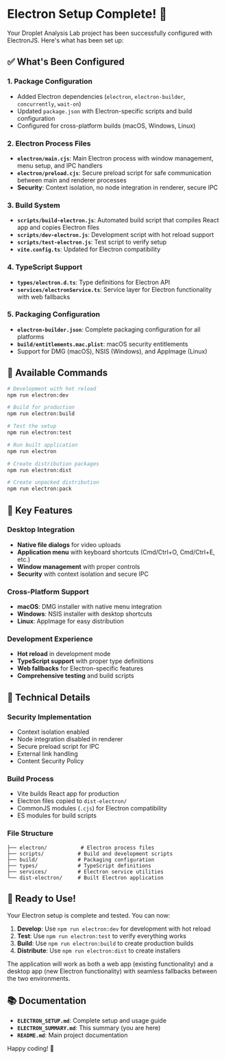 # Electron Setup Complete! 🎉

Your Droplet Analysis Lab project has been successfully configured with ElectronJS. Here's what has been set up:

## ✅ What's Been Configured

### 1. **Package Configuration**
- Added Electron dependencies (`electron`, `electron-builder`, `concurrently`, `wait-on`)
- Updated `package.json` with Electron-specific scripts and build configuration
- Configured for cross-platform builds (macOS, Windows, Linux)

### 2. **Electron Process Files**
- **`electron/main.cjs`**: Main Electron process with window management, menu setup, and IPC handlers
- **`electron/preload.cjs`**: Secure preload script for safe communication between main and renderer processes
- **Security**: Context isolation, no node integration in renderer, secure IPC

### 3. **Build System**
- **`scripts/build-electron.js`**: Automated build script that compiles React app and copies Electron files
- **`scripts/dev-electron.js`**: Development script with hot reload support
- **`scripts/test-electron.js`**: Test script to verify setup
- **`vite.config.ts`**: Updated for Electron compatibility

### 4. **TypeScript Support**
- **`types/electron.d.ts`**: Type definitions for Electron API
- **`services/electronService.ts`**: Service layer for Electron functionality with web fallbacks

### 5. **Packaging Configuration**
- **`electron-builder.json`**: Complete packaging configuration for all platforms
- **`build/entitlements.mac.plist`**: macOS security entitlements
- Support for DMG (macOS), NSIS (Windows), and AppImage (Linux)

## 🚀 Available Commands

```bash
# Development with hot reload
npm run electron:dev

# Build for production
npm run electron:build

# Test the setup
npm run electron:test

# Run built application
npm run electron

# Create distribution packages
npm run electron:dist

# Create unpacked distribution
npm run electron:pack
```

## 🎯 Key Features

### Desktop Integration
- **Native file dialogs** for video uploads
- **Application menu** with keyboard shortcuts (Cmd/Ctrl+O, Cmd/Ctrl+E, etc.)
- **Window management** with proper controls
- **Security** with context isolation and secure IPC

### Cross-Platform Support
- **macOS**: DMG installer with native menu integration
- **Windows**: NSIS installer with desktop shortcuts
- **Linux**: AppImage for easy distribution

### Development Experience
- **Hot reload** in development mode
- **TypeScript support** with proper type definitions
- **Web fallbacks** for Electron-specific features
- **Comprehensive testing** and build scripts

## 🔧 Technical Details

### Security Implementation
- Context isolation enabled
- Node integration disabled in renderer
- Secure preload script for IPC
- External link handling
- Content Security Policy

### Build Process
- Vite builds React app for production
- Electron files copied to `dist-electron/`
- CommonJS modules (`.cjs`) for Electron compatibility
- ES modules for build scripts

### File Structure
```
├── electron/           # Electron process files
├── scripts/           # Build and development scripts
├── build/             # Packaging configuration
├── types/             # TypeScript definitions
├── services/          # Electron service utilities
└── dist-electron/     # Built Electron application
```

## 🎉 Ready to Use!

Your Electron setup is complete and tested. You can now:

1. **Develop**: Use `npm run electron:dev` for development with hot reload
2. **Test**: Use `npm run electron:test` to verify everything works
3. **Build**: Use `npm run electron:build` to create production builds
4. **Distribute**: Use `npm run electron:dist` to create installers

The application will work as both a web app (existing functionality) and a desktop app (new Electron functionality) with seamless fallbacks between the two environments.

## 📚 Documentation

- **`ELECTRON_SETUP.md`**: Complete setup and usage guide
- **`ELECTRON_SUMMARY.md`**: This summary (you are here)
- **`README.md`**: Main project documentation

Happy coding! 🚀
